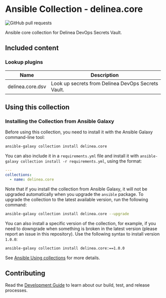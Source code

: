 # Ansible Collection - delinea.core

![GitHub pull requests](https://img.shields.io/github/issues-pr-raw/delineaxpm/ansible-core-collection?style=for-the-badge)

Ansible core collection for Delinea DevOps Secrets Vault.

## Included content

### Lookup plugins

| Name             | Description                                        |
| ---------------- | -------------------------------------------------- |
| delinea.core.dsv | Look up secrets from Delinea DevOps Secrets Vault. |

## Using this collection

### Installing the Collection from Ansible Galaxy

Before using this collection, you need to install it with the Ansible Galaxy command-line tool:

```bash
ansible-galaxy collection install delinea.core
```

You can also include it in a `requirements.yml` file and install it with
`ansible-galaxy collection install -r requirements.yml`, using the format:

```yaml
---
collections:
  - name: delinea.core
```

Note that if you install the collection from Ansible Galaxy, it will not be upgraded
automatically when you upgrade the `ansible` package. To upgrade the collection to
the latest available version, run the following command:

```bash
ansible-galaxy collection install delinea.core --upgrade
```

You can also install a specific version of the collection, for example, if you need
to downgrade when something is broken in the latest version (please report an issue
in this repository). Use the following syntax to install version `1.0.0`:

```bash
ansible-galaxy collection install delinea.core:==1.0.0
```

See [Ansible Using collections](https://docs.ansible.com/ansible/devel/user_guide/collections_using.html) for more details.

## Contributing

Read the [Development Guide][developer.md] to learn about our build, test, and release processes.

[developer.md]: https://github.com/DelineaXPM/ansible-core-collection/blob/main/DEVELOPER.md
